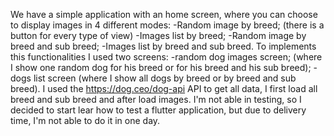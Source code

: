 We have a simple application with an home screen, where you can choose to display images in 4 different modes: 
-Random image by breed; (there is a button for every type of view)
-Images list by breed;
-Random image by breed and sub breed;
-Images list by breed and sub breed.
To implements this functionalities I used two screens:
-random dog images screen; (where I show one random dog for his breed or for his breed and his sub breed);
-dogs list screen (where I show all dogs by breed or by breed and sub breed).
I used the https://dog.ceo/dog-api API to get all data, I first load all breed and sub breed and after load images.
I'm not able in testing, so I decided to start lear how to test a flutter application, but due to delivery time, I'm not able to do it in one day.
